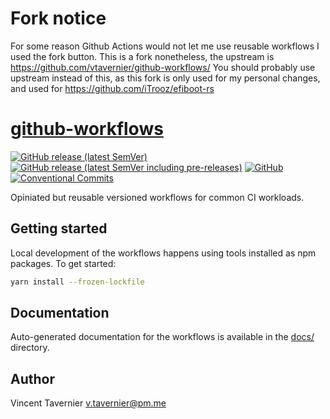 # Fork notice

For some reason Github Actions would not let me use reusable workflows I used the fork button.
This is a fork nonetheless, the upstream is https://github.com/vtavernier/github-workflows/
You should probably use upstream instead of this, as this fork is only used for my personal changes, and used for https://github.com/iTrooz/efiboot-rs

# [github-workflows](https://github.com/vtavernier/github-workflows)

[![GitHub release (latest SemVer)](https://img.shields.io/github/v/release/vtavernier/github-workflows?display_name=tag&sort=semver)](https://github.com/vtavernier/github-workflows/releases)
[![GitHub release (latest SemVer including pre-releases)](https://img.shields.io/github/v/release/vtavernier/github-workflows?display_name=tag&sort=semver&include_prereleases)](https://github.com/vtavernier/github-workflows/releases)
[![GitHub](https://img.shields.io/github/license/vtavernier/github-workflows)](LICENSE)
[![Conventional Commits](https://img.shields.io/badge/Conventional%20Commits-1.0.0-%23FE5196?logo=conventionalcommits&logoColor=white)](https://conventionalcommits.org)

Opiniated but reusable versioned workflows for common CI workloads.

## Getting started

Local development of the workflows happens using tools installed as npm packages. To get started:

```bash
yarn install --frozen-lockfile
```

## Documentation

Auto-generated documentation for the workflows is available in the [docs/](docs/README.md) directory.

## Author

Vincent Tavernier <v.tavernier@pm.me>
